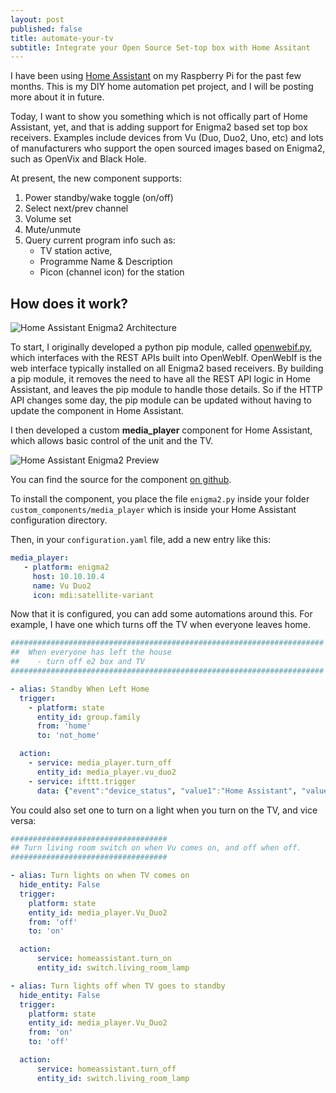 ```yaml
---
layout: post
published: false
title: automate-your-tv
subtitle: Integrate your Open Source Set-top box with Home Assitant
---
```

I have been using [Home Assistant][1] on my Raspberry Pi for the past few months. This is my DIY home automation pet project, and I will be posting more about it in future.

Today, I want to show you something which is not offically part of Home Assistant, yet, and that is adding support for Enigma2 based set top box receivers. Examples include devices from Vu (Duo, Duo2, Uno, etc) and lots of manufacturers who support the open sourced images based on Enigma2, such as OpenVix and Black Hole.

At present, the new component supports:

1. Power standby/wake toggle (on/off)
2. Select next/prev channel
3. Volume set
4. Mute/unmute
5. Query current program info such as:
	- TV station active, 
    - Programme Name & Description
    - Picon (channel icon) for the station

## How does it work?

![Home Assistant Enigma2 Architecture]({{site.baseurl}}/img/posts/enigma2-hass.png)

To start, I originally developed a python pip module, called [openwebif.py][2], which interfaces with the REST APIs built into OpenWebIf. OpenWebIf is the web interface typically installed on all Enigma2 based receivers. By building a pip module, it removes the need to have all the REST API logic in Home Assistant, and leaves the pip module to handle those details. So if the HTTP API changes some day, the pip module can be updated without having to update the component in Home Assistant.

I then developed a custom **media_player** component for Home Assistant, which allows basic control of the unit and the TV. 

![Home Assistant Enigma2 Preview]({{site.baseurl}}/img/posts/enigma2.png)

You can find the source for the component [on github][3]. 

To install the component, you place the file `enigma2.py` inside your folder `custom_components/media_player` which is inside your Home Assistant configuration directory.

Then, in your `configuration.yaml` file, add a new entry like this:
```yaml
media_player:
   - platform: enigma2
     host: 10.10.10.4
     name: Vu Duo2
     icon: mdi:satellite-variant
```

Now that it is configured, you can add some automations around this. For example, I have one which turns off the TV when everyone leaves home.

```yaml
######################################################################
##  When everyone has left the house
##    - turn off e2 box and TV
######################################################################

- alias: Standby When Left Home
  trigger:
    - platform: state
      entity_id: group.family
      from: 'home'
      to: 'not_home'

  action:
    - service: media_player.turn_off
      entity_id: media_player.vu_duo2
    - service: ifttt.trigger
      data: {"event":"device_status", "value1":"Home Assistant", "value2":"Everyone Away From Home Triggered"}
```
You could also set one to turn on a light when you turn on the TV, and vice versa:

```yaml
###################################
## Turn living room switch on when Vu comes on, and off when off.
###################################

- alias: Turn lights on when TV comes on
  hide_entity: False
  trigger:
    platform: state
    entity_id: media_player.Vu_Duo2
    from: 'off'
    to: 'on'

  action:
      service: homeassistant.turn_on
      entity_id: switch.living_room_lamp

- alias: Turn lights off when TV goes to standby
  hide_entity: False
  trigger:
    platform: state
    entity_id: media_player.Vu_Duo2
    from: 'on'
    to: 'off'

  action:
      service: homeassistant.turn_off
      entity_id: switch.living_room_lamp
```



[1]: https://home-assistant.io
[2]: https://github.com/fbradyirl/openwebif.py
[3]: https://github.com/fbradyirl/home_assistant_custom_components
